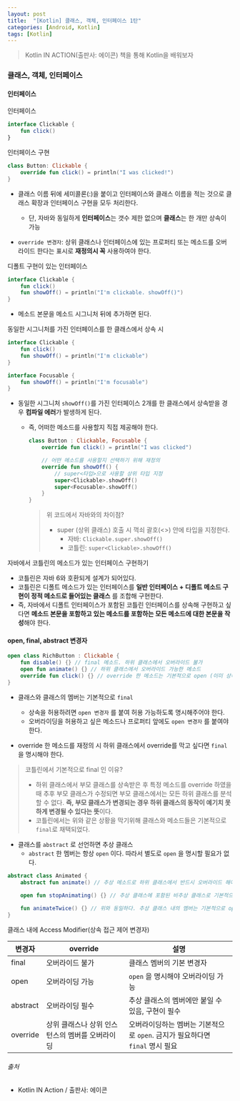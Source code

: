 ```yaml
---
layout: post
title:  "[Kotlin] 클래스, 객체, 인터페이스 1탄"
categories: [Android, Kotlin]
tags: [Kotlin]
---
```


> Kotlin IN ACTION(출판사: 에이콘) 책을 통해 Kotlin을 배워보자

### 클래스, 객체, 인터페이스

#### 인터페이스

인터페이스
```kotlin
interface Clickable { 
    fun click()
}
```

인터페이스 구현
```kotlin
class Button: Clickable {
    override fun click() = println("I was clicked!")
}
```

- 클래스 이름 뒤에 세미콜론(:)을 붙이고 인터페이스와 클래스 이름을 적는 것으로 클래스 확장과 인터페이스 구현을 모두 처리한다.
  - 단, 자바와 동일하게 **인터페이스**는 갯수 제한 없으며 **클래스**는 한 개만 상속이 가능

- `override 변경자`: 상위 클래스나 인터페이스에 있는 프로퍼티 또는 메소드를 오버라이드 한다는 표시로 **재정의시 꼭** 사용하여야 한다.









디폴트 구현이 있는 인터페이스
```kotlin
interface Clickable {
    fun click()
    fun showOff() = println("I'm clickable. showOff()")
}
```

- 메소드 본문을 메소드 시그니처 뒤에 추가하면 된다.

동일한 시그니처를 가진 인터페이스를 한 클래스에서 상속 시
```kotlin
interface Clickable {
    fun click()
    fun showOff() = println("I'm clickable")
}

interface Focusable {
    fun showOff() = println("I'm focusable")
}
```

- 동일한 시그니처 `showOff()`를 가진 인터페이스 2개를 한 클래스에서 상속받을 경우 **컴파일 에러**가 발생하게 된다.
  - 즉, 어떠한 메소드를 사용할지 직접 제공해야 한다.
  
    ```kotlin
    class Button : Clickable, Focusable {
        override fun click() = println("I was clicked")
    
        // 어떤 메소드를 사용할지 선택하기 위해 재정의
        override fun showOff() {
            // super<타입>으로 사용할 상위 타입 지정
            super<Clickable>.showOff()
            super<Focusable>.showOff()
        }
    }
    ```
    > 위 코드에서 자바와의 차이점?
    >   - super (상위 클래스) 호출 시 꺽쇠 괄호(<>) 안에 타입을 지정한다.
    >      - 자바: `Clickable.super.showOff()`
    >      - 코틀린: `super<Clickable>.showOff()`

자바에서 코틀린의 메소드가 있는 인터페이스 구현하기
  - 코틀린은 자바 6와 호환되게 설계가 되어있다.
  - 코틀린은 디폴트 메소드가 있는 인터페이스를 **일반 인터페이스 + 디폴트 메소드 구현이 정적 메소드로 들어있는 클래스** 를 조합해 구현한다.
  - 즉, 자바에서 디폴트 인터페이스가 포함된 코틀린 인터페이스를 상속해 구현하고 싶다면 **메소드 본문을 포함하고 있는 메소드를 포함하는 모든 메소드에 대한 본문을 작성**해야 한다.


#### open, final, abstract 변경자

```kotlin
open class RichButton : Clickable {
    fun disable() {} // final 메소드. 하위 클래스에서 오버라이드 불가
    open fun animate() {} // 하위 클래스에서 오버라이드 가능한 메소드
    override fun click() {} // override 한 메소드는 기본적으로 open (이미 상속을 받았기 때문에 open!)
}
```

- 클래스와 클래스의 멤버는 기본적으로 `final`
  - 상속을 허용하려면 `open 변경자` 를 붙여 허용 가능하도록 명시해주어야 한다.
  - 오버라이딩을 허용하고 싶은 메소드나 프로퍼티 앞에도 `open 변경자` 를 붙여야 한다.
  
- override 한 메소드를 재정의 시 하위 클래스에서 override를 막고 싶다면 `final`을 명시해야 한다. 
  
> 코틀린에서 기본적으로 final 인 이유?
>   - 하위 클래스에서 부모 클래스를 상속받은 후 특정 메소드를 override 하였을 때 추후 부모 클래스가 수정되면 부모 클래스에서는 모든 하위 클래스를 분석할 수 없다. **즉, 부모 클래스가 변경되는 경우 하위 클래스의 동작이 예기치 못하게 변경될 수 있다는 뜻**이다.
>   - 코틀린에서는 위와 같은 상황을 막기위해 클래스와 메소드들은 기본적으로 `final`로 채택되었다.

- 클래스를 `abstract` 로 선언하면 추상 클래스
  - `abstract` 한 멤버는 항상 `open` 이다. 따라서 별도로 `open` 을 명시할 필요가 없다.
```kotlin
abstract class Animated {
    abstract fun animate() // 추상 메소드로 하위 클래스에서 반드시 오버라이드 해야 한다.
    
    open fun stopAnimating() {} // 추상 클래스에 포함된 비추상 클래스로 기본적으로 final 이지만 open 키워드를 통해 오버라이드를 허용할 수 있다.

    fun animateTwice() {} // 위와 동일하다. 추상 클래스 내의 멤버는 기본적으로 open 이다!
}
```

클래스 내에 Access Modifier(상속 접근 제어 변경자)

|변경자|override|설명
|-----|---------|-------------|
|final|오버라이드 불가|클래스 멤버의 기본 변경자|
|open|오버라이딩 가능|`open` 을 명시해야 오버라이딩 가능|
|abstract|오버라이딩 필수|추상 클래스의 멤버에만 붙일 수 있음, 구현이 필수|
|override|상위 클래스나 상위 인스턴스의 멤버를 오버라이딩|오버라이딩하는 멤버는 기본적으로 `open`. 금지가 필요하다면 `final` 명시 필요|


###### 출처

- Kotlin IN Action / 출판사: 에이콘
  